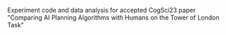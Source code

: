 Experiment code and data analysis for accepted CogSci23 paper "Comparing AI Planning Algorithms with Humans on the Tower of London Task"
